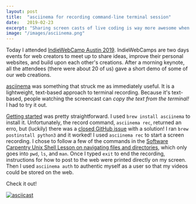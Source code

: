 ```yaml
---
layout: post
title:  "asciinema for recording command-line terminal session"
date:   2019-02-23
excerpt: "Sharing screen casts of live coding is way more awesome when the text can be copies. asciinema makes this possible."
image: "/images/asciinema.png"
---
```


Today I attended [IndieWebCamp Austin 2019](https://indieweb.org/2019/Austin). IndieWebCamps are two days events for web creators to meet up to share ideas, improve their personal websites, and build upon each other's creations. After a morning keynote, all the attendees (there were about 20 of us) gave a short demo of some of our web creations. 

[asciinema](https://asciinema.org/) was something that struck me as immediately useful. It is a lightweight, text-based approach to terminal recording. Because it's text-based, people watching the screencast can *copy the text from the terminal!* I had to try it out. 

[Getting started](https://asciinema.org/docs/getting-started) was pretty straightforward. I used `brew install asciinema` to install it. Unfortunately, the record command, `asciinema rec`, returned an erro, but (luckily) there was a [closed GitHub issue](https://github.com/asciinema/asciinema/issues/260) with a solution! I ran `brew postinstall python3` and it worked! I used `asciinema rec` to start a screen recording. I chose to follow a few of the commands in the [Software Carpentry Unix Shell Lesson on navigating files and directories](http://swcarpentry.github.io/shell-novice/02-filedir/index.html), which only goes into `pwd`, `ls`, and `man`. Once I typed `exit` to end the recording, instructions for how to post to the web were printed directly on my screen. Then I used `asciinema auth` to authentic myself as a user so that my videos could be stored on the web. 

Check it out!

[![asciicast](https://asciinema.org/a/3uHCusbqQd6KAYNZ15NSv21bQ.svg)](https://asciinema.org/a/3uHCusbqQd6KAYNZ15NSv21bQ)